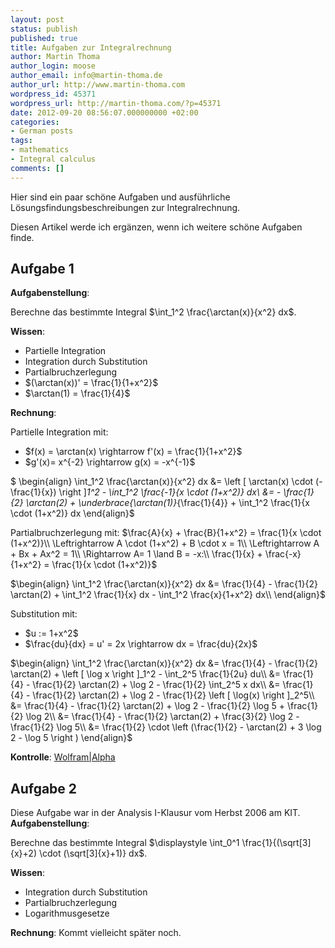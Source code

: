 ```yaml
---
layout: post
status: publish
published: true
title: Aufgaben zur Integralrechnung
author: Martin Thoma
author_login: moose
author_email: info@martin-thoma.de
author_url: http://www.martin-thoma.com
wordpress_id: 45371
wordpress_url: http://martin-thoma.com/?p=45371
date: 2012-09-20 08:56:07.000000000 +02:00
categories:
- German posts
tags:
- mathematics
- Integral calculus
comments: []
---
```

Hier sind ein paar sch&ouml;ne Aufgaben und ausf&uuml;hrliche L&ouml;sungsfindungsbeschreibungen zur Integralrechnung.

Diesen Artikel werde ich erg&auml;nzen, wenn ich weitere sch&ouml;ne Aufgaben finde.

<h2>Aufgabe 1</h2>
<strong>Aufgabenstellung</strong>:

Berechne das bestimmte Integral $\int_1^2 \frac{\arctan(x)}{x^2} dx$.

<strong>Wissen</strong>:
<ul>
  <li>Partielle Integration</li>
  <li>Integration durch Substitution</li>
  <li>Partialbruchzerlegung</li>
  <li>$(\arctan(x))' = \frac{1}{1+x^2}$</li>
  <li>$\arctan(1) = \frac{1}{4}$</li>
</ul>

<strong>Rechnung</strong>:

Partielle Integration mit:
<ul>
  <li>$f(x) = \arctan(x) \rightarrow f'(x) = \frac{1}{1+x^2}$</li>
  <li>$g'(x)= x^{-2} \rightarrow g(x) = -x^{-1}$</li>
</ul>

$
\begin{align}
\int_1^2 \frac{\arctan(x)}{x^2} dx
&= \left [ \arctan(x) \cdot (- \frac{1}{x}) \right ]_1^2 - \int_1^2 \frac{-1}{x \cdot (1+x^2)} dx\\
&= - \frac{1}{2} \arctan(2) + \underbrace{\arctan(1)}_{\frac{1}{4}} + \int_1^2 \frac{1}{x \cdot (1+x^2)} dx
\end{align}$

Partialbruchzerlegung mit:
$\frac{A}{x} + \frac{B}{1+x^2} = \frac{1}{x \cdot (1+x^2)}\\
\Leftrightarrow A \cdot (1+x^2) + B \cdot x = 1\\
\Leftrightarrow A + Bx + Ax^2 = 1\\
\Rightarrow A= 1  \land B = -x:\\
\frac{1}{x} + \frac{-x}{1+x^2} = \frac{1}{x \cdot (1+x^2)}$

$\begin{align}
\int_1^2 \frac{\arctan(x)}{x^2} dx
&= \frac{1}{4} - \frac{1}{2} \arctan(2) + \int_1^2 \frac{1}{x} dx - \int_1^2 \frac{x}{1+x^2} dx\\
\end{align}$

Substitution mit:
<ul>
  <li>$u := 1+x^2$</li>
  <li>$\frac{du}{dx} = u' = 2x \rightarrow dx = \frac{du}{2x}$</li>
</ul>

$\begin{align}
\int_1^2 \frac{\arctan(x)}{x^2} dx
&= \frac{1}{4} - \frac{1}{2} \arctan(2) + \left [ \log x \right ]_1^2 - \int_2^5 \frac{1}{2u} du\\
&= \frac{1}{4} - \frac{1}{2} \arctan(2) + \log 2 - \frac{1}{2} \int_2^5 x dx\\
&= \frac{1}{4} - \frac{1}{2} \arctan(2) + \log 2 - \frac{1}{2} \left [ \log(x) \right ]_2^5\\
&= \frac{1}{4} - \frac{1}{2} \arctan(2) + \log 2 - \frac{1}{2} \log 5 + \frac{1}{2} \log 2\\
&= \frac{1}{4} - \frac{1}{2} \arctan(2) + \frac{3}{2} \log 2 - \frac{1}{2} \log 5\\
&= \frac{1}{2} \cdot \left (\frac{1}{2} - \arctan(2) + 3 \log 2 - \log 5 \right )
\end{align}$

<strong>Kontrolle</strong>: <a href="http://www.wolframalpha.com/input/?i=int+arctan%28x%29%2Fx%5E2+dx">Wolfram|Alpha</a>

<h2>Aufgabe 2</h2>
Diese Aufgabe war in der Analysis I-Klausur vom Herbst 2006 am KIT.
<strong>Aufgabenstellung</strong>:

Berechne das bestimmte Integral $\displaystyle \int_0^1 \frac{1}{(\sqrt[3]{x}+2) \cdot (\sqrt[3]{x}+1)} dx$.

<strong>Wissen</strong>:
<ul>
  <li>Integration durch Substitution</li>
  <li>Partialbruchzerlegung</li>
  <li>Logarithmusgesetze</li>
</ul>

<strong>Rechnung</strong>:
Kommt vielleicht sp&auml;ter noch.
